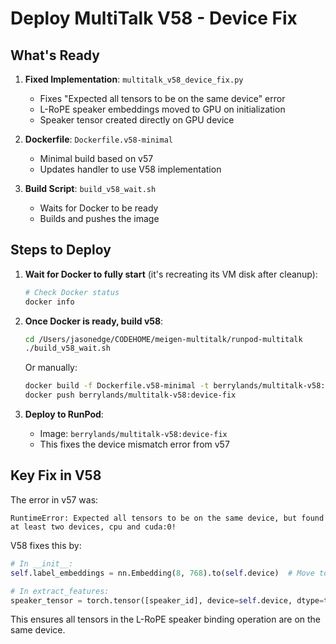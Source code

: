 # Deploy MultiTalk V58 - Device Fix

## What's Ready

1. **Fixed Implementation**: `multitalk_v58_device_fix.py`
   - Fixes "Expected all tensors to be on the same device" error
   - L-RoPE speaker embeddings moved to GPU on initialization
   - Speaker tensor created directly on GPU device

2. **Dockerfile**: `Dockerfile.v58-minimal`
   - Minimal build based on v57
   - Updates handler to use V58 implementation

3. **Build Script**: `build_v58_wait.sh`
   - Waits for Docker to be ready
   - Builds and pushes the image

## Steps to Deploy

1. **Wait for Docker to fully start** (it's recreating its VM disk after cleanup):
   ```bash
   # Check Docker status
   docker info
   ```

2. **Once Docker is ready, build v58**:
   ```bash
   cd /Users/jasonedge/CODEHOME/meigen-multitalk/runpod-multitalk
   ./build_v58_wait.sh
   ```

   Or manually:
   ```bash
   docker build -f Dockerfile.v58-minimal -t berrylands/multitalk-v58:device-fix .
   docker push berrylands/multitalk-v58:device-fix
   ```

3. **Deploy to RunPod**:
   - Image: `berrylands/multitalk-v58:device-fix`
   - This fixes the device mismatch error from v57

## Key Fix in V58

The error in v57 was:
```
RuntimeError: Expected all tensors to be on the same device, but found at least two devices, cpu and cuda:0!
```

V58 fixes this by:
```python
# In __init__:
self.label_embeddings = nn.Embedding(8, 768).to(self.device)  # Move to GPU

# In extract_features:
speaker_tensor = torch.tensor([speaker_id], device=self.device, dtype=torch.long)  # Create on GPU
```

This ensures all tensors in the L-RoPE speaker binding operation are on the same device.